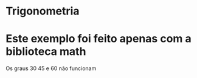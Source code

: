 # Trigonometria
# Este exemplo foi feito apenas com a biblioteca math
Os graus 30 45 e 60 não funcionam
